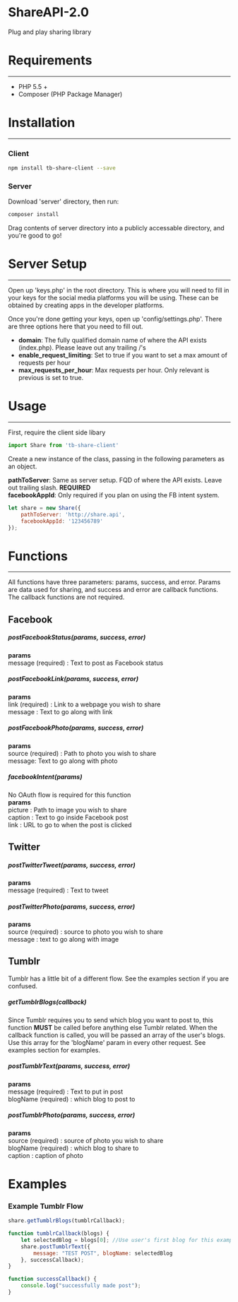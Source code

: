 # ShareAPI-2.0
Plug and play sharing library

# Requirements
---
- PHP 5.5 +
- Composer (PHP Package Manager)

# Installation
---

### Client

```bash
npm install tb-share-client --save
```

### Server

Download 'server' directory, then run:

```bash
composer install
```

Drag contents of server directory into a publicly accessable directory, and you're good to go!

# Server Setup
---
Open up 'keys.php' in the root directory. This is where you will need to fill in your keys for the social media platforms you will be using. These can be obtained by creating apps in the developer platforms.

Once you're done getting your keys, open up 'config/settings.php'. There are three options here that you need to fill out.

- **domain**:  The fully qualified domain name of where the API exists (index.php). Please leave out any trailing /'s
- **enable_request_limiting**: Set to true if you want to set a max amount of requests per hour
- **max_requests_per_hour**: Max requests per hour. Only relevant is previous is set to true.


# Usage
---
First, require the client side libary

```javascript
import Share from 'tb-share-client'
```

Create a new instance of the class, passing in the following parameters as an object.

**pathToServer**: Same as server setup. FQD of where the API exists. Leave out trailing slash. **REQUIRED**   
**facebookAppId**: Only required if you plan on using the FB intent system. 

```javascript
let share = new Share({
    pathToServer: 'http://share.api',
    facebookAppId: '123456789'
});
```

# Functions
---
All functions have three parameters: params, success, and error. Params are data used for sharing, and success and error are callback functions. The callback functions are not required.

## Facebook

##### postFacebookStatus(params, success, error)

**params**   
message (required) : Text to post as Facebook status

##### postFacebookLink(params, success, error)
**params**    
link (required) : Link to a webpage you wish to share     
message : Text to go along with link

##### postFacebookPhoto(params, success, error)
**params**    
source (required) : Path to photo you wish to share          
message: Text to go along with photo

##### facebookIntent(params)
No OAuth flow is required for this function   
**params**      
picture : Path to image you wish to share       
caption : Text to go inside Facebook post          
link : URL to go to when the post is clicked

## Twitter
##### postTwitterTweet(params, success, error)
**params**      
message (required) : Text to tweet

##### postTwitterPhoto(params, success, error)
**params**     
source (required) : source to photo you wish to share     
message : text to go along with image     

## Tumblr
Tumblr has a little bit of a different flow. See the examples section if you are confused.
##### getTumblrBlogs(callback)
Since Tumblr requires you to send which blog you want to post to, this function **MUST** be called before anything else Tumblr related. When the callback function is called, you will be passed an array of the user's blogs. Use this array for the 'blogName' param in every other request. See examples section for examples.

##### postTumblrText(params, success, error)
**params**     
message (required) : Text to put in post     
blogName (required) : which blog to post to

##### postTumblrPhoto(params, success, error)
**params**     
source (required) : source of photo you wish to share     
blogName (required) : which blog to share to     
caption : caption of photo

# Examples

### Example Tumblr Flow
```javascript
share.getTumblrBlogs(tumblrCallback);

function tumblrCallback(blogs) {
    let selectedBlog = blogs[0]; //Use user's first blog for this example.
    share.postTumblrText({
        message: "TEST POST", blogName: selectedBlog
    }, successCallback);
}

function successCallback() {
    console.log("successfully made post");
}
```



